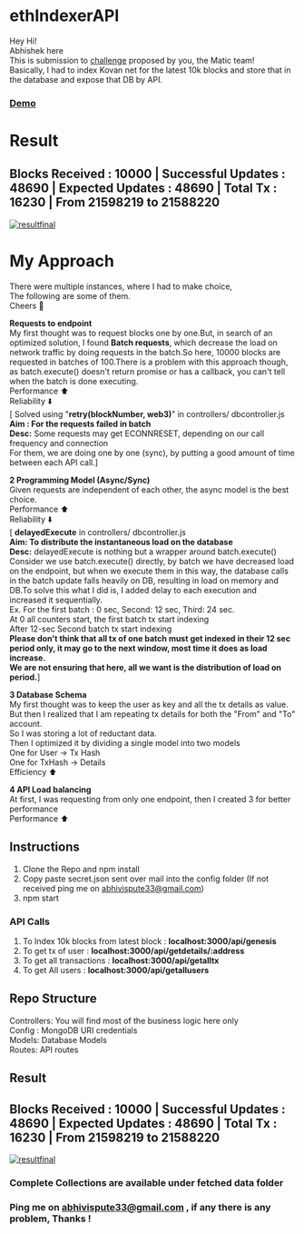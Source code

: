 # ethIndexerAPI

Hey Hi! <br>
Abhishek here<br>
This is submission to [challenge](https://www.notion.so/Backend-Engineer-c3bc14e4fad04b40a486d5cbdad83093) proposed by you, the Matic team! <br>
Basically, I had to index Kovan net for the latest 10k blocks and store that in the database and expose that DB by API.

### [Demo](https://www.youtube.com/watch?v=CBIjbbXmeSk&feature=youtu.be)
# Result <br>
## Blocks Received : 10000 | Successful Updates : 48690 | Expected Updates : 48690 | Total Tx : 16230 | From 21598219 to 21588220
<a href="https://ibb.co/wzsG2W9"><img src="https://i.ibb.co/nLCdKcH/resultfinal.png" alt="resultfinal" border="0"></a>

# My Approach
There were multiple instances, where I had to make choice, <br>
The following are some of them. <br>
Cheers 🍷

**Requests to endpoint**<br>
My first thought was to request blocks one by one.But, in search of an optimized solution, I found **Batch requests**, which decrease the load on network traffic by doing requests in the batch.So here, 10000 blocks are requested in batches of 100.There is a problem with this approach though, as batch.execute() doesn't return promise or has a callback, you can't tell when the batch is done executing.<br>
Performance ⬆️  <br>
Reliability ⬇️ <br>
[ Solved using "**retry(blockNumber, web3)**" in controllers/ dbcontroller.js<br>
**Aim : For the requests failed in batch**<br>
**Desc:** Some requests may get ECONNRESET, depending on our call frequency and connection<br>
For them, we are doing one by one (sync), by putting a good amount of time between each API call.]<br>

**2 Programming Model (Async/Sync)**<br>
Given requests are independent of each other, the async model is the best choice.<br>
Performance ⬆️  <br>
Reliability ⬇️<br>
[ **delayedExecute** in controllers/ dbcontroller.js <br>
**Aim: To distribute the instantaneous load on the database**<br>
**Desc:** delayedExecute is nothing but a wrapper around batch.execute() 
Consider we use batch.execute() directly, by batch we have decreased load on the endpoint, but when we execute them in this way, the database calls in the batch update falls heavily on DB, resulting in load on memory and DB.To solve this what I did is, I added delay to each execution and increased it sequentially.<br>
Ex. For the first batch : 0 sec, Second: 12 sec, Third: 24 sec.<br>
At 0 all counters start, the first batch tx start indexing<br>
After 12-sec Second batch tx start indexing<br>
**Please don't think that all tx of one batch must get indexed in their 12 sec period only, it may go to the next window, most time it does as load increase.<br>
We are not ensuring that here, all we want is the distribution of load on period.**]
 
**3 Database Schema**<br>
My first thought was to keep the user as key and all the tx details as value.<br>
But then I realized that I am repeating tx details for both the "From" and "To" account.<br>
So I was storing a lot of reductant data.<br>
Then I optimized it by dividing a single model into two models<br>
One for User -> Tx Hash <br>
One for TxHash -> Details <br>
Efficiency ⬆️  <br>

**4 API Load balancing**<br>
At first, I was requesting from only one endpoint, then I created 3 for better performance<br>
Performance ⬆️  <br>

##  Instructions

 1. Clone the Repo and npm install
 2. Copy paste secret.json sent over mail into the config folder (If not received ping me on abhivispute33@gmail.com)
 3. npm start
 
 ### API Calls
 1. To Index 10k blocks from latest block : **localhost:3000/api/genesis**
 2. To get tx of user : **localhost:3000/api/getdetails/:address** 
 3. To get all transactions : **localhost:3000/api/getalltx**
 4. To get All users : **localhost:3000/api/getallusers**

## Repo Structure
Controllers: You will find most of the business logic here only<br>
Config :  MongoDB URI credentials<br>
Models: Database Models<br>
Routes: API routes<br>



## Result <br>
## Blocks Received : 10000 | Successful Updates : 48690 | Expected Updates : 48690 | Total Tx : 16230 | From 21598219 to 21588220
<a href="https://ibb.co/wzsG2W9"><img src="https://i.ibb.co/nLCdKcH/resultfinal.png" alt="resultfinal" border="0"></a>
### Complete Collections are available under fetched data folder
### Ping me on abhivispute33@gmail.com , if any there is any problem, Thanks !<br>

